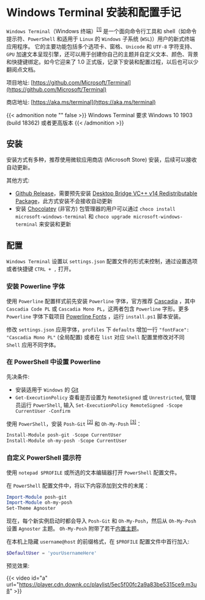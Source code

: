 # Windows Terminal 安装和配置手记


`Windows Terminal`（Windows 终端）<sup>[[1]](https://docs.microsoft.com/zh-cn/windows/terminal/)</sup> 是一个面向命令行工具和 shell（如命令提示符、`PowerShell` 和适用于 `Linux` 的 `Windows` 子系统 (`WSL`)）用户的新式终端应用程序。 它的主要功能包括多个选项卡、窗格、`Unicode` 和 `UTF-8` 字符支持、`GPU` 加速文本呈现引擎，还可以用于创建你自己的主题并自定义文本、颜色、背景和快捷键绑定。如今它迎来了 1.0 正式版，记录下安装和配置过程，以后也可以少翻阅点文档。

<!--more-->

项目地址: [https://github.com/Microsoft/Terminal](https://github.com/Microsoft/Terminal)

商店地址: [https://aka.ms/terminal](https://aka.ms/terminal)

{{< admonition note "" false >}}
Windows Terminal 要求 Windows 10 1903 (build 18362) 或者更高版本
{{< /admonition >}}

## 安装

安装方式有多种，推荐使用微软应用商店 (Microsoft Store) 安装，后续可以接收自动更新。

其他方式:

- [Github Release](https://github.com/microsoft/terminal/releases)，需要预先安装 [Desktop Bridge VC++ v14 Redistributable Package](https://www.microsoft.com/en-us/download/details.aspx?id=53175)，此方式安装不会接收自动更新
- 安装 [Chocolatey](https://chocolatey.org/) (非官方) 包管理器的用户可以通过 `choco install microsoft-windows-terminal` 和 `choco upgrade microsoft-windows-terminal` 来安装和更新

## 配置

`Windows Terminal` 设置以 `settings.json` 配置文件的形式来控制，通过设置选项或者快捷键 `CTRL + ,` 打开。

### 安装 Powerline 字体

使用 `Powerline` 配置样式前先安装 `Powerline` 字体，官方推荐 [Cascadia](https://github.com/microsoft/cascadia-code/releases) ，其中 `Cascadia Code PL` 或 `Cascadia Mono PL`，这两者包含 `Powerline` 字形。更多 `Powerline` 字体下载项目 [Powerline Fonts](https://github.com/powerline/fonts) ，运行 `install.ps1` 脚本安装。

修改 `settings.json` 应用字体，`profiles` 下 `defaults` 增加一行 `"fontFace": "Cascadia Mono PL"` (全局配置) 或者在 `list` 对应 `Shell` 配置里修改对不同 `Shell` 应用不同字体。

### 在 PowerShell 中设置 Powerline

先决条件:

- 安装适用于 `Windows` 的 [Git](https://git-scm.com/downloads)
- `Get-ExecutionPolicy` 查看是否设置为 `RemoteSigned` 或 `Unrestricted`, 管理员运行 `PowerShell`, 输入 `Set-ExecutionPolicy RemoteSigned -Scope CurrentUser -Confirm`

使用 `PowerShell`，安装 `Posh-Git` <sup>[[2]](https://github.com/dahlbyk/posh-git)</sup> 和 `Oh-My-Posh` <sup>[[3]](https://github.com/JanDeDobbeleer/oh-my-posh)</sup>：

```powershell
Install-Module posh-git -Scope CurrentUser
Install-Module oh-my-posh -Scope CurrentUser
```

### 自定义 PowerShell 提示符

使用 `notepad $PROFILE` 或所选的文本编辑器打开 `PowerShell` 配置文件。

在 `PowerShell` 配置文件中，将以下内容添加到文件的末尾：

```powershell
Import-Module posh-git
Import-Module oh-my-posh
Set-Theme Agnoster
```

现在，每个新实例启动时都会导入 `Posh-Git` 和 `Oh-My-Posh`，然后从 `Oh-My-Posh` 设置 `Agnoster` 主题。 `Oh-My-Posh` 附带了若干[内置主题](https://github.com/JanDeDobbeleer/oh-my-posh#themes)。

在本机上隐藏 `username@host` 的前缀格式，在 `$PROFILE` 配置文件中首行加入:

```powershell
$DefaultUser = 'yourUsernameHere'
```

预览效果:

{{< video id="a" url="https://player.cdn.downk.cc/playlist/5ec5f00fc2a9a83be5315ce9.m3u8" >}}

